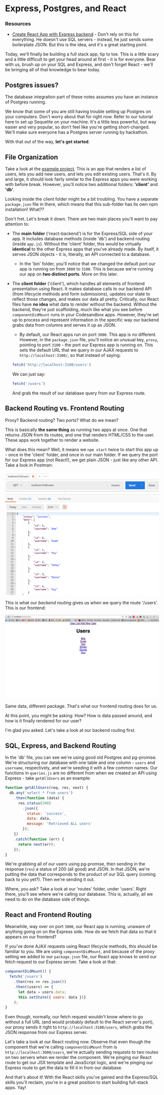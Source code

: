 # Express, Postgres, and React

### Resources
* [Create React App with Express backend](https://daveceddia.com/create-react-app-express-backend/) - Don't rely on this for everything. He doesn't use SQL servers - instead, he just sends some boilerplate JSON. But this is the idea, and it's a great starting point.

Today, we'll finally be building a full stack app, tip to toe. This is a little scary and a little difficult to get your head around at first - it is for everyone. Bear with us, brush up on your SQL and Express, and don't forget React - we'll be bringing all of that knowledge to bear today.

## Postgres issues?

The database integration part of these notes assumes you have an instance of Postgres running.

We know that some of you are still having trouble setting up Postgres on your computers. Don't worry about that for right now. Refer to our tutorial here to set up Sequelite on your machine. It's a little less powerful, but way easier and very popular, so don't feel like you're getting short-changed. We'll make sure everyone has a Postgres server running by hackathon.

With that out of the way, **let's get started**.

## File Organization

Take a look at the [example project](https://github.com/crymall/express_fullstack_example/tree/master/react-backend). This is an app that renders a list of users, lets you add new users, and lets you edit existing users. That's it. By and large, it should look fairly similar to the Express apps you were working with before break. However, you'll notice two additional folders: **'client'** and **'db'**.

Looking inside the client folder might be a bit troubling. You have a separate `package.json` file in there, which means that this sub-folder has its own npm installation! What??

Don't fret. Let's break it down. There are two main places you'll want to pay attention to:

  * The **main folder** ('react-backend') is for the Express/SQL side of your app. It includes database methods (inside 'db') and backend routing (inside `app.js`). Without the 'client' folder, this would be virtually **identical** to the other Express apps that you've already made. By itself, it serves JSON objects - it is, literally, an API connected to a database.
    - In the 'bin' folder, you'll notice that we changed the default port our app is running on from `3000` to `3100`. This is because we're running our app on **two distinct ports**. More on this later.
  * The **client folder** ('client'), which handles all elements of frontend presentation using React. It makes database calls to our backend API (from lifecycle methods and form submissions), updates our state to reflect those changes, and makes our data all pretty. Critically, our React files have **no idea** what data to render without the backend. Without the backend, they're just scaffolding, much like what you see before `componentDidMount` runs in your Codesandbox apps. However, they're set up to process and represent information in the specific way our backend grabs data from columns and serves it up as JSON.
    - By default, our React apps run on port `3000`. This app is no different. However, in the `package.json` file, you'll notice an unusual key, `proxy`, pointing to port `3100` - the port our Express app is running on. This sets the default URL that we query in our AJAX requests to `http://localhost:3100/`, so that instead of saying:


    ```js
    fetch('http://localhost:3100/users')
    ```

    We can just say:

    ```js
    fetch('/users')
    ```

    And grab the result of our database query from our Express route.

## Backend Routing vs. Frontend Routing

Proxy? Backend routing? Two ports? What do we mean?

This is basically **the same thing** as running two apps at once. One that returns JSON from its routes, and one that renders HTML/CSS to the user. These apps work together to render a website.

What does this mean? Well, it means we `npm start` twice to start this app up - once in the 'client' folder, and once in our main folder. If we query the port for our Express app (not React!), we get plain JSON - just like any other API. Take a look in Postman:

![screenshot](./assets/screen1.jpg)

This is what our *backend routing* gives us when we query the route '/users'. This is our frontend:

![screenshot](./assets/screen2.jpg)

Same data, different package. That's what our frontend routing does for us.

At this point, you might be asking: How? How is data passed around, and how is it finally rendered for our user?

I'm glad you asked. Let's take a look at our backend routing first.

## SQL, Express, and Backend Routing

In the 'db' file, you can see we're using good old Postgres and pg-promise. We're structuring our database with one table and one column - `users` and `username`, respectively, and we're seeding it with a few common names. Our functions in `queries.js` are no different from when we created an API using Express - take `getAllUsers` as an example:

```js
function getAllUsers(req, res, next) {
  db.any('select * from users')
    .then(function (data) {
      res.status(200)
        .json({
          status: 'success',
          data: data,
          message: 'Retrieved ALL users'
        });
    })
    .catch(function (err) {
      return next(err);
    });
}
```

We're grabbing all of our users using pg-promise, then sending in the response (`res`) a status of 200 (all good) and JSON. In that JSON, we're putting the data that corresponds to the product of our SQL query (coming back to you yet?). Then we're sending it out.

Where, you ask? Take a look at our 'routes' folder, under 'users'. Right there, you'll see where we're calling our database. This is, actually, all we need to do on the database side of things.

## React and Frontend Routing

Meanwhile, way over on port `3000`, our React app is running, unaware of anything going on on the Express side. How do we fetch that data so that it appears on our frontend?

If you've done AJAX requests using React lifecycle methods, this should be familiar to you. We are using `componentDidMount`, and because of the proxy setting we added to our `package.json` file, our React app knows to send our fetch request to our Express server. Take a look at that:

```js
componentDidMount() {
  fetch('/users')
    .then(res => res.json())
    .then((users) => {
      let data = users.data;
      this.setState({ users: data })}
    );
}
```

Even though, normally, our fetch request wouldn't know where to go without a full URL (and would probably default to the React server's port), our proxy sends it right to `http://localhost:3100/users`, which grabs the JSON response from our Express server.

Let's take a look at our React routing now. Observe that even though the component that we're calling `componentDidMount` from is `http://localhost:3000/users`, we're actually sending requests to two routes on two servers when we render the component. We're pinging our React route to get our JSX template and JavaScript logic, and we're pinging our Express route to get the data to fill it in from our database.

And that's about it! With the React skills you've gained and the Express/SQL skills you'll reclaim, you're in a great position to start building full-stack apps. Yay!
